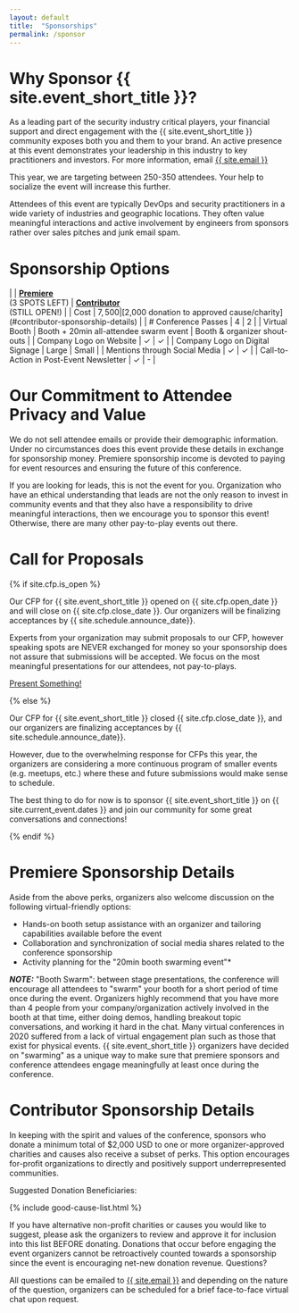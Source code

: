 ```yaml
---
layout: default
title:  "Sponsorships"
permalink: /sponsor
---
```


# Why Sponsor {{ site.event_short_title }}?

As a leading part of the security industry critical players, your financial support and direct engagement with the {{ site.event_short_title }} community exposes both you and them to your brand. An active presence at this event demonstrates your leadership in this industry to key practitioners and investors. For more information, email [{{ site.email }}](/contact)

This year, we are targeting between 250-350 attendees. Your help to socialize the event will increase this further.

Attendees of this event are typically DevOps and security practitioners in a wide variety of industries
 and geographic locations. They often value meaningful interactions and active
 involvement by engineers from sponsors rather over sales pitches and junk email spam.

# Sponsorship Options

|                                         | [**Premiere**](#premiere-sponsorship-details)<br />(3 SPOTS LEFT) | [**Contributor**](#contributor-sponsorship-details)<br />(STILL OPEN!) |
| Cost                                    | $7,500                                 | [$2,000 donation to approved cause/charity](#contributor-sponsorship-details) |
| # Conference Passes                     |  4                                     | 2           |
| Virtual Booth                           | Booth + 20min all-attendee swarm event | Booth & organizer shout-outs  |
| Company Logo on Website                 | ✓                                      | ✓           |
| Company Logo on Digital Signage         | Large                                  | Small       |
| Mentions through Social Media           | ✓                                      | ✓           |
| Call-to-Action in Post-Event Newsletter | ✓                                      | -           |

# Our Commitment to Attendee Privacy and Value

We do not sell attendee emails or provide their demographic information. Under no circumstances
 does this event provide these details in exchange for sponsorship money. Premiere sponsorship income
 is devoted to paying for event resources and ensuring the future of this conference.

If you are looking for leads, this is not the event for you. Organization who have
 an ethical understanding that leads are not the only reason to invest in community events
 and that they also have a responsibility to drive meaningful interactions, then we encourage
 you to sponsor this event! Otherwise, there are many other pay-to-play events out there.

# Call for Proposals

{% if site.cfp.is_open %}

Our CFP for {{ site.event_short_title }} opened on {{ site.cfp.open_date }} and will close on {{ site.cfp.close_date }}. Our organizers will be finalizing acceptances by {{ site.schedule.announce_date}}.

Experts from your organization may submit proposals to our CFP, however speaking spots are NEVER exchanged for money so your sponsorship
does not assure that submissions will be accepted. We focus on the most meaningful presentations for our attendees, not pay-to-plays.

<div class="flexbox">
  <a class="flexbox-button" href="https://www.papercall.io/devsecops-days-boston-2021">Present Something!</a>
</div>

{% else %}

Our CFP for {{ site.event_short_title }} closed {{ site.cfp.close_date }}, and our organizers are finalizing acceptances by {{ site.schedule.announce_date}}.

However, due to the overwhelming response for CFPs this year, the organizers are
 considering a more continuous program of smaller events (e.g. meetups, etc.)
 where these and future submissions would make sense to schedule.

The best thing to do for now is to sponsor {{ site.event_short_title }} on {{ site.current_event.dates }} and join our
 community for some great conversations and connections!

{% endif %}

# Premiere Sponsorship Details

Aside from the above perks, organizers also welcome discussion on the following virtual-friendly options:

- Hands-on booth setup assistance with an organizer and tailoring capabilities available before the event
- Collaboration and synchronization of social media shares related to the conference sponsorship
- Activity planning for the "20min booth swarming event"*

***NOTE:*** "Booth Swarm": between stage presentations, the conference will encourage all attendees to "swarm" your booth for a short period of time once during the event. Organizers highly recommend that you have more than 4 people from your company/organization actively involved in the booth at that time, either doing demos, handling breakout topic conversations, and working it hard in the chat. Many virtual conferences in 2020 suffered from a lack of virtual engagement plan such as those that exist for physical events. {{ site.event_short_title }} organizers have decided on "swarming" as a unique way to make sure that premiere sponsors and conference attendees engage meaningfully at least once during the conference.

# Contributor Sponsorship Details

In keeping with the spirit and values of the conference, sponsors who donate a minimum total of $2,000 USD to one or more organizer-approved charities and causes also receive a subset of perks. This option encourages for-profit organizations to directly and positively support underrepresented communities.

Suggested Donation Beneficiaries:

{% include good-cause-list.html %}

If you have alternative non-profit charities or causes you would like to suggest, please ask the organizers to review and approve it for inclusion into this list BEFORE donating. Donations that occur before engaging the event organizers cannot be retroactively counted towards a sponsorship since the event is encouraging net-new donation revenue.
Questions?

All questions can be emailed to [{{ site.email }}](/contact) and depending on the nature of the question, organizers can be scheduled for a brief face-to-face virtual chat upon request.
